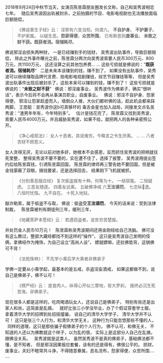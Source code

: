 2018年9月24日中秋节当天，女演员陈昱霖朋友圈发长文称，自己和吴秀波相恋七年。
&nbsp;
随后吴秀波因出轨被封杀，之前拍摄的节目、电影电视剧也无法播放面临巨额赔偿，

> 《佛说善生子经》云： 
> 淫邪有六变当知。何谓六。
>**不自护身**。
>**不护妻子**。
> 不护家属。
> 以疑生恶。**怨家得便**。**众苦所围**。
> 已有斯恶则**废事业**。
> **未致之财不获。既获者消。宿储耗尽**。

佛说邪淫会损失两种财，
一是已经赚到手的钱财，
吴秀波出轨事件，导致巨额赔偿，
除此之外事件曝光之前，陈昱霖分两次向吴秀波索要人民币300万元、800万元，共1100万元，
这还没算之前其他包养费... ...
这些亏损就是佛说的：“**既获者消。宿储耗尽**”
&nbsp;
二是未来本该赚到的钱，赚不到了，
如果没有出轨事件，吴秀波可以继续赚取品牌代言费、拍电影电视剧赚钱，综艺节目赚钱等等，
但是吴秀波出轨事件出现后被封杀了，这些本来可以赚到的钱，赚不到了！
这些亏损就是佛说的：“**未致之财不获**”
&nbsp;
佛说：邪淫废事业，
吴秀波作为佛弟子，确实“很听话”，表示今后将不会再从事演员职业，自废事业。
&nbsp;
佛说：邪淫不自护身、怨家得便，
邪淫让怨家趁虚而入，墙倒众人推，大伙们都听佛的话，趁此机会都来踩两脚，
王思聪：吴秀波你这b可真够坏的
毒舌金星也加入战局，间接发文点名吴秀波：“渣男年年有，今年特别多”。
&nbsp;
估计是钱花完了，
陈昱霖又找到吴秀波，索要人民币4000万元，并且威胁吴秀波，如果不给，就把两人的各种亲密照公开。

> 《净心戒观法》：
> 女人十恶者。具说难穷。今略言之令生厌离。
> ... ...
> 八者贪财不顾恩义。

女人贪得无厌，无论以前对她多好，她根本不会感恩，反而抓住吴秀波的把柄就往死里整，
整得吴秀波不要不要的，实在遭不住了，选择了报警，
吴秀波用提出签约后给陈昱霖钱，引诱陈昱霖回国，
陈昱霖的律师再三警告她不要回国，但是被金钱蒙蔽了双眼，搞钱要紧，还是选择回去，
结果刚下飞机就被抓，

> 《分别善恶报应经》
> 复次偷盗报有十种。何等为十。
> 一结宿冤。
> 二恒疑虑。
> 三恶友随逐。
> 四善友远离。
> 五破佛净戒
> 六**王法谪罚**。
> 七恣纵𢠽逸。
> 八恒时忧恼。
> 九不自在。
> 十死入地狱。

敲诈勒索，属于偷盗不与取，
佛说：偷盗受**王法谪罚**，
今天的话来说：受到法律制裁，
&nbsp;
陈昱霖被判有期徒刑三年，缓刑三年，

> 《地藏菩萨本愿经》云： 
> 若遇窃盗者，说贫穷苦楚报。

并处罚金人民币10万元！
&nbsp;
陈昱霖称吴秀波期间还用金刚经给自己洗脑。
佛可没有这么教过，整部大藏经都找不到这样的“操作”，
这只是吴秀波自己发明的伎俩，拿佛经作为掩饰，为自己设立“高尚人设”，
嫖就嫖嘛，还拉佛垫背，这锅佛可不背！

> 《法苑珠林》：
> 不先学小乘后学大乘者非佛弟子

学佛一定要从小乘学起，最基本的是五戒，杀盗淫妄酒戒，
如果这都做不到，说自己是佛弟子，佛不认可！

> 《楞严经》云： 
> 是食肉人，纵得心开似三摩地，皆大罗刹， 
> 报终必沉生死苦海，非佛弟子。

现在很多人都是这样的，吃肉喝酒玩女人，还说自己是佛弟子，
特别有些还是出家人和尚，这简直是乱搞，
&nbsp;
就好比张三小学没毕业，办了个假证穿套学士服，
拿着清华大学的招牌到处招摇撞骗，
说自己的清华大学学子，
清华大学并不认可！
这只是张三个人行为，和清华大学无关，
这种行为只能忽悠那些不懂的人，
&nbsp;
同样的道理，这只是那些骗子假佛弟子的个人行为，
佛不认可，和佛无关，
不知道的人还以为佛教就这个样子，以为乱的很，
实际上是这部分人自己在乱搞，跟佛没关系。
&nbsp;
吴秀波就是这类人，
虽然吴秀波不是真的佛弟子，基础佛法都不懂，是不知者，
但是邪淫因果报应套餐，该有的还是得有，佛很公平的。
损财，废事业，夫妇不睦常共斗诤，不得随意眷属，恶名流布，怨家得便，众苦所围.... ....


